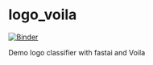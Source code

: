 # logo_voila

[![Binder](https://mybinder.org/badge_logo.svg)](https://mybinder.org/v2/gh/Anniejoan/logo.git/commit?filepath=https%3A%2F%2Fgithub.com%2FAnniejoan%2Flogo%2Fblob%2Fmaster%2Fbrand_logo_detector.ipynb)

Demo logo classifier with fastai and Voila
